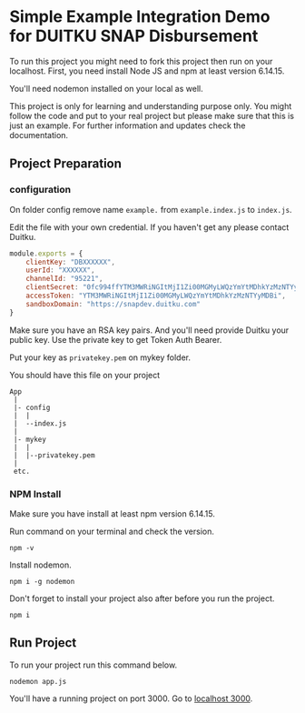 # Simple Example Integration Demo for DUITKU SNAP Disbursement

To run this project you might need to fork this project then run on your localhost.
First, you need install Node JS and npm at least version 6.14.15.

You'll need nodemon installed on your local as well.

This project is only for learning and understanding purpose only. You might follow the code and put to your real project but please make sure that this is just an example. For further information and updates check the documentation.

## Project Preparation

### configuration

On folder config remove name `example.` from `example.index.js` to `index.js`.

Edit the file with your own credential. If you haven't get any please contact Duitku.

```javascript
module.exports = {
    clientKey: "DBXXXXXX",
    userId: "XXXXXX",
    channelId: "95221",
    clientSecret: "0fc994ffYTM3MWRiNGItMjI1Zi00MGMyLWQzYmYtMDhkYzMzNTYyMDBic92632b01ac",
    accessToken: "YTM3MWRiNGItMjI1Zi00MGMyLWQzYmYtMDhkYzMzNTYyMDBi",
    sandboxDomain: "https://snapdev.duitku.com"
}
```

Make sure you have an RSA key pairs. And you'll need provide Duitku your public key. Use the private key to get Token Auth Bearer.

Put your key as `privatekey.pem` on mykey folder.

You should have this file on your project

```ftp
App
 |
 |- config
 |  |
 |  --index.js
 |
 |- mykey
 |  |
 |  |--privatekey.pem
 |
 etc.
```

### NPM Install

Make sure you have install at least npm version 6.14.15.

Run command on your terminal and check the version.

```shell
npm -v
```

Install nodemon.

```shell
npm i -g nodemon
```

Don't forget to install your project also after before you run the project.

```shell
npm i
```

## Run Project

To run your project run this command below.

```shell
nodemon app.js
```

You'll have a running project on port 3000. Go to [localhost 3000](http://localhost:3000/).